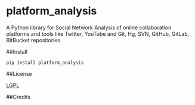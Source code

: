 # platform_analysis
A Python library for Social Network Analysis of online collaboration platforms and tools like Twitter, YouTube and Git, Hg, SVN, GitHub, GitLab, BitBucket repositories

##Install

`pip install platform_analysis`

##License

[LGPL](https://www.gnu.org/licenses/lgpl-3.0.en.html)

##Credits

